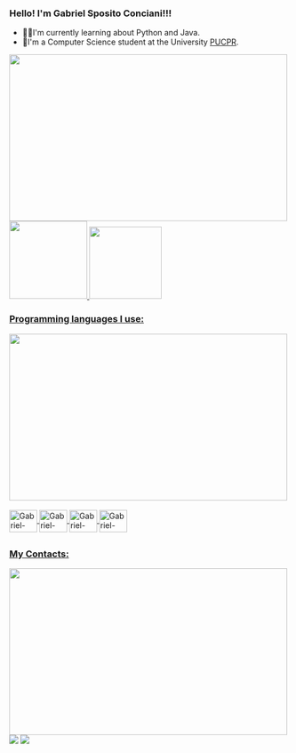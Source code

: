 ### Hello! I'm Gabriel Sposito Conciani!!!

- 👨‍🎓I'm currently learning about Python and Java.
- 📖I'm a Computer Science student at the University <a href="https://www.pucpr.br/">PUCPR</a>.

<div>
<img src="https://media.giphy.com/media/4oMoIbIQrvCjm/giphy.gif" width="500" height="300"/>
</div>

<div>
<a href="https://github.com/GabrielScon">
  <img height="140" src="https://github-readme-stats.vercel.app/api?username=GabrielScon&show_icons=true&theme=github_radical&include_all_commits=true&count_private=true"/>
  <img height="130" src="https://github-readme-stats.vercel.app/api/top-langs/?username=GabrielScon&layout=compact&langs_count=7&theme=github_radical"/>
</div>



### Programming languages I use:



<div>
<img src="https://media.giphy.com/media/13HgwGsXF0aiGY/giphy.gif" width="500" height="300"/>
</div>



<div style="display: inline_block"><br>
  <img align="center" alt="Gabriel-Python" height="40" width="50" src="https://cdn.jsdelivr.net/gh/devicons/devicon/icons/python/python-original.svg" />
   <img align="center" alt="Gabriel-Java" height="40" width="50" src="https://cdn.jsdelivr.net/gh/devicons/devicon/icons/java/java-original.svg" />  
  <img align="center" alt="Gabriel-HTML" height="40" width="50" src="https://cdn.jsdelivr.net/gh/devicons/devicon/icons/html5/html5-original.svg" />
  <img align="center" alt="Gabriel-CSS" height="40" width="50" src="https://cdn.jsdelivr.net/gh/devicons/devicon/icons/css3/css3-original.svg" />
</div>

##

### My Contacts:



<div>
<img src="https://media.giphy.com/media/yPhqlJccIOaru/giphy.gif" width="500" height="300"/>
</div>



<div>
<a href="https://www.linkedin.com/in/gabriel-sposito-4b3081250/" target="_blank"><img src="https://img.shields.io/badge/-LinkedIn-%230077B5?style=for-the-badge&logo=linkedin&logoColor=white" target="_blank"></a> 
  <a href = "mailto:gabrielspositoconciani@gmail.com"><img src="https://img.shields.io/badge/-Gmail-%23333?style=for-the-badge&logo=gmail&logoColor=white" target="_blank"></a>
</div>

